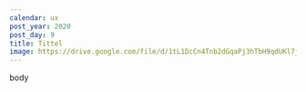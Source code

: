 ```yaml
---
calendar: ux
post_year: 2020
post_day: 9
title: Tittel
image: https://drive.google.com/file/d/1tL1DcCn4Tnb2dGqaPj3hTbH9qdUKl7j3/view?usp=sharing
---
```

body